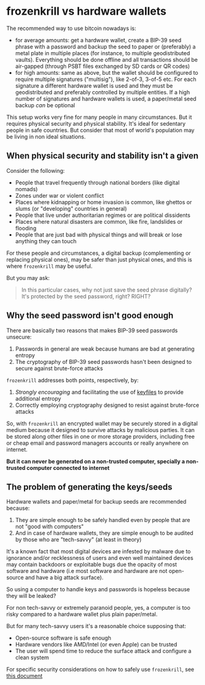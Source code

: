 # frozenkrill vs hardware wallets

The recommended way to use bitcoin nowadays is:

- for average amounts: get a hardware wallet, create a BIP-39 seed phrase with a password and backup the seed to paper or (preferably) a metal plate in multiple places (for instance, to multiple geodistributed vaults). Everything should be done offline and all transactions should be air-gapped (through PSBT files exchanged by SD cards or QR codes)
- for high amounts: same as above, but the wallet should be configured to require multiple signatures ("multisig"), like 2-of-3, 3-of-5 etc. For each signature a different hardware wallet is used and they must be geodistributed and preferably controlled by multiple entities. If a high number of signatures and hardware wallets is used, a paper/metal seed backup _can_ be optional

This setup works very fine for many people in many circumstances. But it requires physical security and physical stability. It's ideal for sedentary people in safe countries. But consider that most of world's population may be living in non ideal situations.

## When physical security and stability isn't a given
Consider the following:
- People that travel frequently through national borders (like digital nomads)
- Zones under war or violent conflict
- Places where kidnapping or home invasion is common, like ghettos or slums (or "developing" countries in general)
- People that live under authoritarian regimes or are political dissidents
- Places where natural disasters are common, like fire, landslides or flooding
- People that are just bad with physical things and will break or lose anything they can touch

For these people and circumstances, a digital backup (complementing or replacing physical ones), may be safer than just physical ones, and this is where `frozenkrill` may be useful.

But you may ask:
> In this particular cases, why not just save the seed phrase digitally? It's protected by the seed password, right? RIGHT?

## Why the seed password isn't good enough

There are basically two reasons that makes BIP-39 seed passwords unsecure:

1) Passwords in general are weak because humans are bad at generating entropy
2) The cryptography of BIP-39 seed passwords hasn't been designed to secure against brute-force attacks

`frozenkrill` addresses both points, respectively, by:

1) _Strongly encouraging_ and facilitating the use of [keyfiles](./keyfiles.md) to provide additional entropy
2) Correctly employing cryptography designed to resist against brute-force attacks

So, with `frozenkrill` an encrypted wallet may be securely stored in a digital medium because it designed to survive attacks by malicious parties. It can be stored along other files in one or more storage providers, including free or cheap email and password managers accounts or really anywhere on internet.

**But it can never be generated on a non-trusted computer, specially a non-trusted computer connected to internet**

## The problem of generating the keys/seeds

Hardware wallets and paper/metal for backup seeds are recommended because:
1) They are simple enough to be safely handled even by people that are not "good with computers"
2) And in case of hardware wallets, they are simple enough to be audited by those who are "tech-savvy" (at least in theory)

It's a known fact that most digital devices are infested by malware due to ignorance and/or recklessness of users and even well maintained devices may contain backdoors or exploitable bugs due the opacity of most software and hardware (i.e most software and hardware are not open-source and have a big attack surface).

So using a computer to handle keys and passwords is hopeless because they will be leaked?

For non tech-savvy or extremely paranoid people, yes, a computer is too risky compared to a hardware wallet plus plain paper/metal.

But for many tech-savvy users it's a reasonable choice supposing that:
- Open-source software is safe enough
- Hardware vendors like AMD/Intel (or even Apple) can be trusted
- The user will spend time to reduce the surface attack and configure a clean system

For specific security considerations on how to safely use `frozenkrill`, see [this document](./security.md)